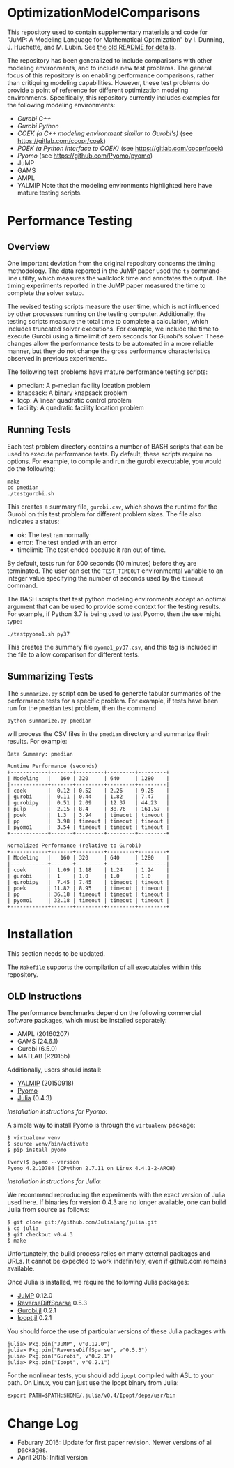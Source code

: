 # OptimizationModelComparisons

This repository used to contain supplementary materials and code for
"JuMP: A Modeling Language for Mathematical Optimization" by I. Dunning,
J. Huchette, and M. Lubin.  See [the old README for details](README_OLD.md).

The repository has been generalized to include comparisons with other
modeling environments, and to include new test problems.  The general
focus of this repository is on enabling performance comparisons, rather
than critiquing modeling capabilities.  However, these test problems
do provide a point of reference for different optimization modeling
environments.  Specifically, this repository currently includes examples for the following modeling environments:
- *Gurobi C++*
- *Gurobi Python*
- *COEK (a C++ modeling environment similar to Gurobi's)*   (see https://gitlab.com/coopr/coek)
- *POEK (a Python interface to COEK)*  (see https://gitlab.com/coopr/poek)
- *Pyomo*  (see https://github.com/Pyomo/pyomo)
- JuMP
- GAMS
- AMPL
- YALMIP
Note that the modeling environments highlighted here have mature testing scripts.

# Performance Testing

## Overview

One important deviation from the original repository concerns the
timing methodology.  The data reported in the JuMP paper used the ``ts``
command-line utility, which measures the wallclock time and annotates
the output.  The timing experiments reported in the JuMP paper measured the time to complete the solver setup.

The revised testing scripts measure the user time, which is not influenced by other processes running on the testing computer.  Additionally, the testing scripts measure the total time to complete a calculation, which includes truncated solver executions.  For example, we include the time to execute Gurobi using a timelimit of zero seconds for Gurobi's solver.  These changes allow the performance tests to be automated in a more reliable manner, but they do not change the gross performance characteristics observed in previous experiments.

The following test problems have mature performance testing scripts:
- pmedian: A p-median facility location problem
- knapsack: A binary knapsack problem
- lqcp: A linear quadratic control problem
- facility: A quadratic facility location problem

## Running Tests

Each test problem directory contains a number of BASH scripts that can
be used to execute performance tests.  By default, these scripts require
no options.  For example, to compile and run the gurobi executable,
you would do the following:
```
make
cd pmedian
./testgurobi.sh
```
This creates a summary file, `gurobi.csv`, which shows the runtime for the Gurobi on this test problem for different problem sizes.  The file also indicates a status:
- ok:  The test ran normally
- error: The test ended with an error
- timelimit: The test ended because it ran out of time.

By default, tests run for 600 seconds (10 minutes) before they are
terminated.  The user can set the `TEST_TIMEOUT` environmental variable to
an integer value specifying the number of seconds used by the `timeout`
command.

The BASH scripts that test python modeling environments accept an optimal
argument that can be used to provide some context for the testing results.
For example, if Python 3.7 is being used to test Pyomo, then the use
might type:
```
./testpyomo1.sh py37
```
This creates the summary file `pyomo1_py37.csv`, and this tag is included
in the file to allow comparison for different tests.

## Summarizing Tests

The `summarize.py` script can be used to generate tabular summaries of the performance
tests for a specific problem. For example, if tests have been run for the `pmedian` test problem, then the command
```
python summarize.py pmedian
```
will process the CSV files in the `pmedian` directory and summarize their results.  For example:
```
Data Summary: pmedian

Runtime Performance (seconds)
+------------+-------+---------+---------+---------+
| Modeling   |   160 | 320     | 640     | 1280    |
|------------+-------+---------+---------+---------|
| coek       |  0.12 | 0.52    | 2.26    | 9.25    |
| gurobi     |  0.11 | 0.44    | 1.82    | 7.47    |
| gurobipy   |  0.51 | 2.09    | 12.37   | 44.23   |
| pulp       |  2.15 | 8.4     | 38.76   | 161.57  |
| poek       |  1.3  | 3.94    | timeout | timeout |
| pp         |  3.98 | timeout | timeout | timeout |
| pyomo1     |  3.54 | timeout | timeout | timeout |
+------------+-------+---------+---------+---------+

Normalized Performance (relative to Gurobi)
+------------+-------+---------+---------+---------+
| Modeling   |   160 | 320     | 640     | 1280    |
|------------+-------+---------+---------+---------|
| coek       |  1.09 | 1.18    | 1.24    | 1.24    |
| gurobi     |  1    | 1.0     | 1.0     | 1.0     |
| gurobipy   |  7.45 | 7.45    | timeout | timeout |
| poek       | 11.82 | 8.95    | timeout | timeout |
| pp         | 36.18 | timeout | timeout | timeout |
| pyomo1     | 32.18 | timeout | timeout | timeout |
+------------+-------+---------+---------+---------+
```

# Installation

This section needs to be updated.

The `Makefile` supports the compilation of all executables within this repository.


## OLD Instructions

The performance benchmarks depend on the following commercial software packages, which must be installed separately:
- AMPL (20160207)
- GAMS (24.6.1)
- Gurobi (6.5.0)
- MATLAB (R2015b)

Additionally, users should install:
- [YALMIP](http://users.isy.liu.se/johanl/yalmip/pmwiki.php?n=Tutorials.Installation) (20150918)
- [Pyomo](https://software.sandia.gov/downloads/pub/pyomo/PyomoInstallGuide.html) 
- [Julia](http://julialang.org/downloads/) (0.4.3)


*Installation instructions for Pyomo:*

A simple way to install Pyomo is through the ``virtualenv`` package:
```
$ virtualenv venv
$ source venv/bin/activate
$ pip install pyomo

(venv)$ pyomo --version
Pyomo 4.2.10784 (CPython 2.7.11 on Linux 4.4.1-2-ARCH)
```

*Installation instructions for Julia:*

We recommend reproducing the experiments with the exact version of Julia used here. If binaries for version 0.4.3 are no longer available, one can build Julia from source as follows:
```
$ git clone git://github.com/JuliaLang/julia.git
$ cd julia
$ git checkout v0.4.3
$ make
```

Unfortunately, the build process relies on many external packages and URLs. It cannot be expected to work indefinitely, even if github.com remains available.

Once Julia is installed, we require the following Julia packages:
- [JuMP](https://github.com/JuliaOpt/JuMP.jl) 0.12.0
- [ReverseDiffSparse](https://github.com/mlubin/ReverseDiffSparse.jl) 0.5.3
- [Gurobi.jl](https://github.com/JuliaOpt/Gurobi.jl) 0.2.1
- [Ipopt.jl](https://github.com/JuliaOpt/Ipopt.jl) 0.2.1

You should force the use of particular versions of these Julia packages with
```
julia> Pkg.pin("JuMP", v"0.12.0")
julia> Pkg.pin("ReverseDiffSparse", v"0.5.3")
julia> Pkg.pin("Gurobi", v"0.2.1")
julia> Pkg.pin("Ipopt", v"0.2.1")
```

For the nonlinear tests, you should add ``ipopt`` compiled with ASL to your path.
On Linux, you can just use the Ipopt binary from Julia:

```
export PATH=$PATH:$HOME/.julia/v0.4/Ipopt/deps/usr/bin
```

# Change Log

- Feburary 2016: Update for first paper revision. Newer versions of all packages.
- April 2015: Initial version
